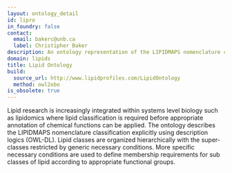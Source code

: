 ```yaml
---
layout: ontology_detail
id: lipro
in_foundry: false
contact:
  email: bakerc@unb.ca
  label: Christipher Baker
description: An ontology representation of the LIPIDMAPS nomenclature classification.
domain: lipids
title: Lipid Ontology
build:
  source_url: http://www.lipidprofiles.com/LipidOntology
  method: owl2obo
is_obsolete: true
---
```


Lipid research is increasingly integrated within systems level biology such as lipidomics where lipid classification is required before appropriate annotation of chemical functions can be applied. The ontology describes the LIPIDMAPS nomenclature classification explicitly using description logics (OWL-DL). Lipid classes are organized hierarchically with the super-classes restricted by generic necessary conditions. More specific necessary conditions are used to define membership requirements for sub classes of lipid according to appropriate functional groups.
